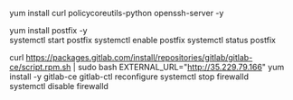 yum install curl policycoreutils-python openssh-server   -y 

yum install postfix   -y  
systemctl start postfix 
systemctl enable postfix 
systemctl status postfix 


curl https://packages.gitlab.com/install/repositories/gitlab/gitlab-ce/script.rpm.sh | sudo bash 
EXTERNAL_URL="http://35.229.79.166" yum install -y gitlab-ce 
gitlab-ctl reconfigure 
systemctl stop firewalld  
systemctl disable firewalld
